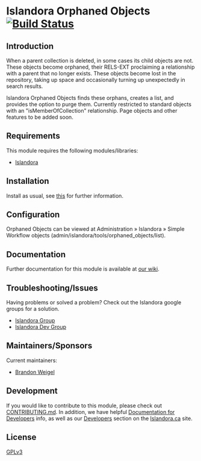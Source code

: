 # Islandora Orphaned Objects [![Build Status](https://travis-ci.org/Islandora/islandora_orphaned_objects.png?branch=7.x)](https://travis-ci.org/bondjimbond/islandora_orphaned_objects)

## Introduction

When a parent collection is deleted, in some cases its child objects are not. These objects become orphaned, their RELS-EXT proclaiming a relationship with a parent that no longer exists. These objects become lost in the repository, taking up space and occasionally turning up unexpectedly in search results.

Islandora Orphaned Objects finds these orphans, creates a list, and provides the option to purge them. Currently restricted to standard objects with an "isMemberOfCollection" relationship. Page objects and other features to be added soon.

## Requirements

This module requires the following modules/libraries:

* [Islandora](https://github.com/islandora/islandora)

## Installation

Install as usual, see [this](https://drupal.org/documentation/install/modules-themes/modules-7) for further information.

## Configuration

Orphaned Objects can be viewed at Administration » Islandora » Simple Workflow objects (admin/islandora/tools/orphaned_objects/list).

## Documentation

Further documentation for this module is available at [our wiki](https://wiki.duraspace.org/display/ISLANDORA/Simple+Workflow).

## Troubleshooting/Issues

Having problems or solved a problem? Check out the Islandora google groups for a solution.

* [Islandora Group](https://groups.google.com/forum/?hl=en&fromgroups#!forum/islandora)
* [Islandora Dev Group](https://groups.google.com/forum/?hl=en&fromgroups#!forum/islandora-dev)

## Maintainers/Sponsors

Current maintainers:

* [Brandon Weigel](https://github.com/bondjimbond)

## Development

If you would like to contribute to this module, please check out [CONTRIBUTING.md](CONTRIBUTING.md). In addition, we have helpful [Documentation for Developers](https://github.com/Islandora/islandora/wiki#wiki-documentation-for-developers) info, as well as our [Developers](http://islandora.ca/developers) section on the [Islandora.ca](http://islandora.ca) site.

## License

[GPLv3](http://www.gnu.org/licenses/gpl-3.0.txt)
